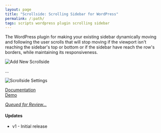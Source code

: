 ```yaml
---
layout: page
title: "Scrollside: Scrolling Sidebar for WordPress"
permalink: /:path/
tags: scripts wordpress plugin scrolling sidebar
---
```


The WordPress plugin for making your existing sidebar dynamically moving and following the user scrolls that will stop moving if the viewport isn't reaching the sidebar's top or bottom or if the sidebar have reach the row's borders, while maintaining its responsiveness.

![Add New Scrollside](add-new-scrollside.jpg)

...

![Scrollside Settings](scrollside-settings.jpg)

<div class="row">
	<div class="col-sm-5 col-sm-offset-1">
		<a class="btn btn-primary btn-lg" href="help.html" role="button" target="_blank" style="width: 100%;">Documentation</a>
	</div>
	<div class="col-sm-5">
		<a class="btn btn-primary btn-lg" href="http://demo.heliohost.org/wordpress/scrollside/" role="button" target="_blank" style="width: 100%;">Demo</a>
	</div>
</div>

<p class="h4 buy"><em><u>Queued for Review...</u></em></p>


#### Updates

 - v1 - Initial release
